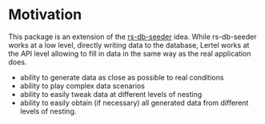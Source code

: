 # Motivation

This package is an extension of the [rs-db-seeder](https://www.npmjs.com/package/rs-db-seeder) idea. While rs-db-seeder
works at a low level, directly writing data to the database, Lertel works at the API level allowing to fill in data
in the same way as the real application does.

- ability to generate data as close as possible to real conditions
- ability to play complex data scenarios
- ability to easily tweak data at different levels of nesting
- ability to easily obtain (if necessary) all generated data from different levels of nesting.


